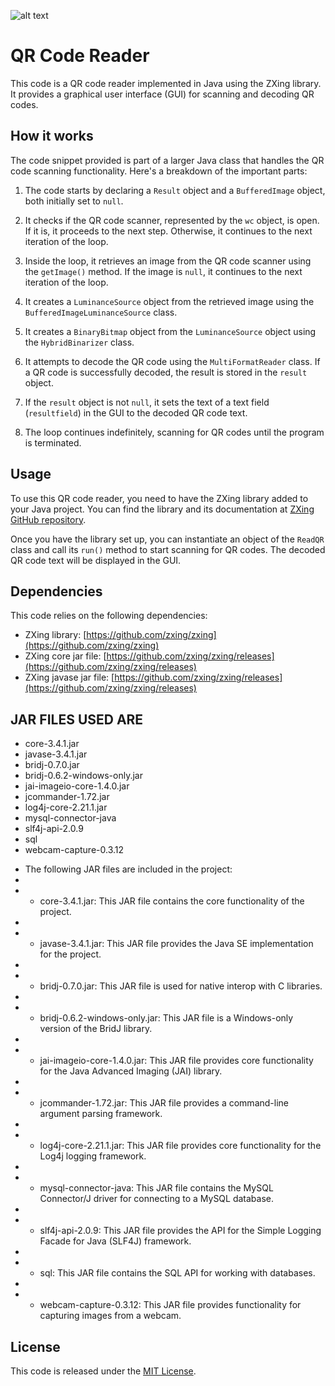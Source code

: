 
![alt text](QRScanner_maks\Img\image.png "Optional title")

# QR Code Reader

This code is a QR code reader implemented in Java using the ZXing library. It provides a graphical user interface (GUI) for scanning and decoding QR codes.

## How it works

The code snippet provided is part of a larger Java class that handles the QR code scanning functionality. Here's a breakdown of the important parts:

1. The code starts by declaring a `Result` object and a `BufferedImage` object, both initially set to `null`.

2. It checks if the QR code scanner, represented by the `wc` object, is open. If it is, it proceeds to the next step. Otherwise, it continues to the next iteration of the loop.

3. Inside the loop, it retrieves an image from the QR code scanner using the `getImage()` method. If the image is `null`, it continues to the next iteration of the loop.

4. It creates a `LuminanceSource` object from the retrieved image using the `BufferedImageLuminanceSource` class.

5. It creates a `BinaryBitmap` object from the `LuminanceSource` object using the `HybridBinarizer` class.

6. It attempts to decode the QR code using the `MultiFormatReader` class. If a QR code is successfully decoded, the result is stored in the `result` object.

7. If the `result` object is not `null`, it sets the text of a text field (`resultfield`) in the GUI to the decoded QR code text.

8. The loop continues indefinitely, scanning for QR codes until the program is terminated.

## Usage

To use this QR code reader, you need to have the ZXing library added to your Java project. You can find the library and its documentation at [ZXing GitHub repository](https://github.com/zxing/zxing).

Once you have the library set up, you can instantiate an object of the `ReadQR` class and call its `run()` method to start scanning for QR codes. The decoded QR code text will be displayed in the GUI.

## Dependencies

This code relies on the following dependencies:
- ZXing library: [https://github.com/zxing/zxing](https://github.com/zxing/zxing)
- ZXing core jar file: [https://github.com/zxing/zxing/releases](https://github.com/zxing/zxing/releases)
- ZXing javase jar file: [https://github.com/zxing/zxing/releases](https://github.com/zxing/zxing/releases)


## JAR FILES USED ARE






- core-3.4.1.jar
- javase-3.4.1.jar
- bridj-0.7.0.jar 
- bridj-0.6.2-windows-only.jar
- jai-imageio-core-1.4.0.jar
- jcommander-1.72.jar
- log4j-core-2.21.1.jar
- mysql-connector-java
- slf4j-api-2.0.9
- sql
- webcam-capture-0.3.12



 * The following JAR files are included in the project:
 * 
 * - core-3.4.1.jar: This JAR file contains the core functionality of the project.
 * 
 * - javase-3.4.1.jar: This JAR file provides the Java SE implementation for the project.
 * 
 * - bridj-0.7.0.jar: This JAR file is used for native interop with C libraries.
 * 
 * - bridj-0.6.2-windows-only.jar: This JAR file is a Windows-only version of the BridJ library.
 * 
 * - jai-imageio-core-1.4.0.jar: This JAR file provides core functionality for the Java Advanced Imaging (JAI) library.
 * 
 * - jcommander-1.72.jar: This JAR file provides a command-line argument parsing framework.
 * 
 * - log4j-core-2.21.1.jar: This JAR file provides core functionality for the Log4j logging framework.
 * 
 * - mysql-connector-java: This JAR file contains the MySQL Connector/J driver for connecting to a MySQL database.
 * 
 * - slf4j-api-2.0.9: This JAR file provides the API for the Simple Logging Facade for Java (SLF4J) framework.
 * 
 * - sql: This JAR file contains the SQL API for working with databases.
 * 
 * - webcam-capture-0.3.12: This JAR file provides functionality for capturing images from a webcam.
 



## License

This code is released under the [MIT License](https://opensource.org/licenses/MIT).





